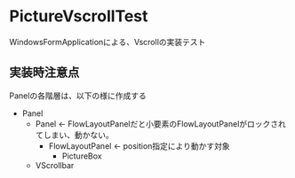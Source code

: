 # PictureVscrollTest
WindowsFormApplicationによる、Vscrollの実装テスト

## 実装時注意点
Panelの各階層は、以下の様に作成する
+ Panel
    + Panel ← FlowLayoutPanelだと小要素のFlowLayoutPanelがロックされてしまい、動かない。
        + FlowLayoutPanel ← position指定により動かす対象
            + PictureBox
    + VScrollbar
